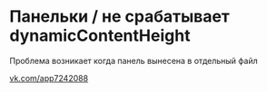 # Панельки / не срабатывает dynamicContentHeight


Проблема возникает когда панель вынесена в отдельный файл

[vk.com/app7242088](https://vk.com/app7242088)